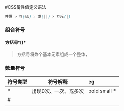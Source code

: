 #CSS属性值定义语法

```css
并置 > 与(&&) > 或(||) > 互斥(|)
```

### 组合符号

#### 方括号*[]*

> 方括号将数个基本元素组成一个整体，



### 数量符号

| 符号类型 | 符号解释        | eg               |
| ---- | ----------- | :--------------- |
| *    | 出现0次、一次、或多次 | bold small *<br> |
| #    |             |                  |
|      |             |                  |


